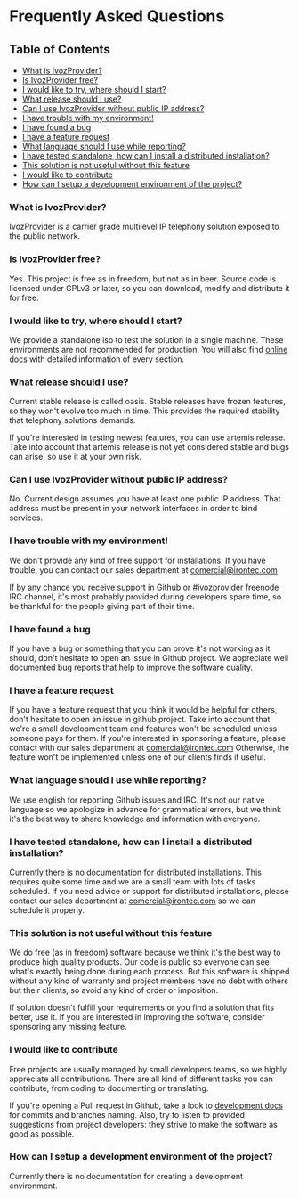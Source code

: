# Frequently Asked Questions

## Table of Contents
* [What is IvozProvider?](#what-is-ivozprovider)
* [Is IvozProvider free?](#is-ivozprovider-free)
* [I would like to try, where should I start?](#i-would-like-to-try-where-should-i-start)
* [What release should I use?](#what-release-should-i-use)
* [Can I use IvozProvider without public IP address?](#can-i-use-ivozprovider-without-public-ip-address)
* [I have trouble with my environment!](#i-have-a-trouble-with-my-environment)
* [I have found a bug](#i-have-found-a-bug)
* [I have a feature request](#i-have-a-feature-request)
* [What language should I use while reporting?](#what-language-should-i-use-while-reporting)
* [I have tested standalone, how can I install a distributed installation?](#i-have-tested-standalone-how-can-i-install-a-distributed-installation)
* [This solution is not useful without this feature](#this-solution-is-not-useful-without-this-feature)
* [I would like to contribute](#i-would-like-to-contribute)
* [How can I setup a development environment of the project?](#how-can-i-setup-a-development-environment-of-the-project)

### What is IvozProvider?

IvozProvider is a carrier grade multilevel IP telephony solution exposed to the public network.

### Is IvozProvider free?

Yes. This project is free as in freedom, but not as in beer.
Source code is licensed under GPLv3 or later, so you can download, modify and distribute it for free.

### I would like to try, where should I start?

We provide a standalone iso to test the solution in a single machine. These environments are not
recommended for production. You will also find [online docs](https://irontec.github.io/ivozprovider/en/artemis/)
with detailed information of every section.

### What release should I use?

Current stable release is called oasis. Stable releases have frozen features, so they won't evolve too much in time.
This provides the required stability that telephony solutions demands.

If you're interested in testing newest features, you can use artemis release. Take into account that artemis release is
not yet considered stable and bugs can arise, so use it at your own risk.

### Can I use IvozProvider without public IP address?

No. Current design assumes you have at least one public IP address.
That address must be present in your network interfaces in order to bind services.

### I have trouble with my environment!

We don't provide any kind of free support for installations. If you have trouble, you can contact our sales department
at comercial@irontec.com

If by any chance you receive support in Github or #ivozprovider freenode IRC channel, it's most probably provided
during developers spare time, so be thankful for the people giving part of their time.

### I have found a bug

If you have a bug or something that you can prove it's not working as it should, don't hesitate to open an issue
in Github project. We appreciate well documented bug reports that help to improve the software quality.

### I have a feature request

If you have a feature request that you think it would be helpful for others, don't hesitate to open an issue in github
project. Take into account that we're a small development team and features won't be scheduled unless someone pays
for them. If you're interested in sponsoring a feature, please contact with our sales department at comercial@irontec.com
Otherwise, the feature won't be implemented unless one of our clients finds it useful.

### What language should I use while reporting?

We use english for reporting Github issues and IRC. It's not our native language so we apologize in advance for
grammatical errors, but we think it's the best way to share knowledge and information with everyone.

### I have tested standalone, how can I install a distributed installation?

Currently there is no documentation for distributed installations. This requires quite some time and we are a small team with
lots of tasks scheduled. If you need advice or support for distributed installations, please contact our sales department at
comercial@irontec.com so we can schedule it properly.

### This solution is not useful without this feature

We do free (as in freedom) software because we think it's the best way to produce high quality products. Our code is
public so everyone can see what's exactly being done during each process. But this software is shipped without any kind
of warranty and project members have no debt with others but their clients, so avoid any kind of order or imposition.

If solution doesn't fulfill your requirements or you find a solution that fits better, use it. If you are
interested in improving the software, consider sponsoring any missing feature.

### I would like to contribute

Free projects are usually managed by small developers teams, so we highly appreciate all contributions. There are all
kind of different tasks you can contribute, from coding to documenting or translating.

If you're opening a Pull request in Github, take a look to [development docs](https://github.com/irontec/ivozprovider/tree/bleeding/doc/dev/en)
for commits and branches naming. Also, try to listen to provided suggestions from project developers: they strive to
make the software as good as possible.

### How can I setup a development environment of the project?

Currently there is no documentation for creating a development environment.



